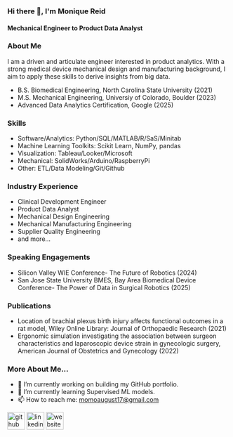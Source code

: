 ### Hi there 👋, I'm Monique Reid
#### Mechanical Engineer to Product Data Analyst

### About Me
I am a driven and articulate engineer interested in product analytics. With a strong medical device mechanical design and manufacturing background, I aim to apply these skills to derive insights from big data. 
* B.S. Biomedical Engineering, North Carolina State University (2021)
* M.S. Mechanical Engineering, Universiy of Colorado, Boulder (2023)
* Advanced Data Analytics Certification, Google (2025)

### Skills
* Software/Analytics: Python/SQL/MATLAB/R/SaS/Minitab
* Machine Learning Toolkits: Scikit Learn, NumPy, pandas 
* Visualization: Tableau/Looker/Microsoft
* Mechanical: SolidWorks/Arduino/RaspberryPi
* Other: ETL/Data Modeling/Git/Github

### Industry Experience 
* Clinical Development Engineer
* Product Data Analyst
* Mechanical Design Engineering
* Mechanical Manufacturing Engineering
* Supplier Quality Engineering 
* and more...

### Speaking Engagements
* Silicon Valley WIE Conference- The Future of Robotics (2024)
* San Jose State University BMES, Bay Area Biomedical Device Conference- The Power of Data in Surgical Robotics (2025)

### Publications
* Location of brachial plexus birth injury affects functional outcomes in a rat model, Wiley Online Library: Journal of Orthopaedic Research (2021)
* Ergonomic simulation investigating the association between surgeon characteristics and laparoscopic device strain in gynecologic surgery, American Journal of Obstetrics and Gynecology (2022)

### More About Me...
* 🔭 I’m currently working on building my GitHub portfolio. 
* 🌱 I’m currently learning Supervised ML models.
* 📫 How to reach me: momoaugust17@gmail.com  


[<img src='https://cdn.jsdelivr.net/npm/simple-icons@3.0.1/icons/github.svg' alt='github' height='40'>](https://github.com/principalscientist)  [<img src='https://cdn.jsdelivr.net/npm/simple-icons@3.0.1/icons/linkedin.svg' alt='linkedin' height='40'>](https://www.linkedin.com/in/www.linkedin.com/in/reidmonique/)  [<img src='https://cdn.jsdelivr.net/npm/simple-icons@3.0.1/icons/icloud.svg' alt='website' height='40'>](https://principalscientist.github.io/)  

